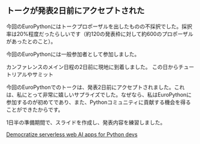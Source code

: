 ## トークが発表2日前にアクセプトされた

今回のEuroPythonにはトークプロポーザルを出したものの不採択でした。採択率は20%程度だったらしいです（約120の発表枠に対して約600のプロポーザルがあったとのこと）。

今回のEuroPythonには一般参加者として参加しました。

カンファレンスのメイン日程の2日前に現地に到着しました。
この日からチュートリアルやサミット

今回のEuroPythonでのトークは、発表2日前にアクセプトされました。これは、私にとって非常に嬉しいサプライズでした。なぜなら、私はEuroPythonに参加するのが初めてであり、また、Pythonコミュニティに貢献する機会を得ることができたからです。

1日半の準備期間で、スライドを作成し、発表内容を練習しました。

[Democratize serverless web AI apps for Python devs](https://slides.whitphx.info/202507-python-serverless-web-apps/)
